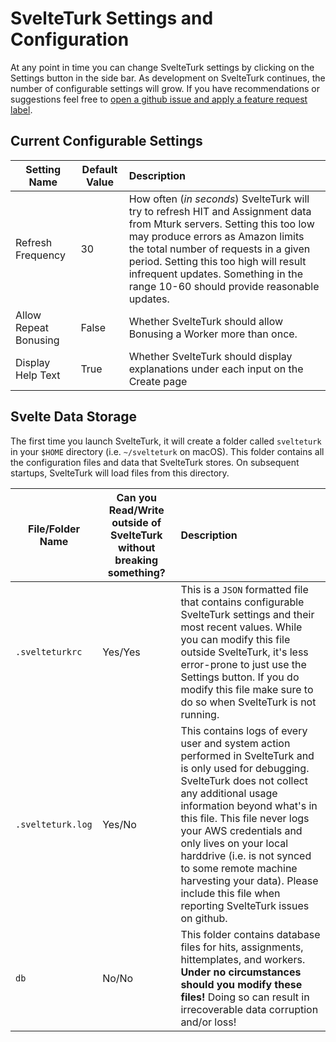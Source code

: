 # SvelteTurk Settings and Configuration

At any point in time you can change SvelteTurk settings by clicking on the Settings button in the side bar. As development on SvelteTurk continues, the number of configurable settings will grow. If you have recommendations or suggestions feel free to [open a github issue and apply a feature request label](https://github.com/ejolly/svelte-turk/issues/new). 

## Current Configurable Settings

| Setting Name          | Default Value | Description                                                                                                                                                                                                                                                                                                                        |
| --------------------- | ------------- | :--------------------------------------------------------------------------------------------------------------------------------------------------------------------------------------------------------------------------------------------------------------------------------------------------------------------------------- |
| Refresh Frequency     | 30            | How often (*in seconds*) SvelteTurk will try to refresh HIT and Assignment data from Mturk servers. Setting this too low may produce errors as Amazon limits the total number of requests in a given period. Setting this too high will result infrequent updates. Something in the range 10-60 should provide reasonable updates. |
| Allow Repeat Bonusing | False         | Whether SvelteTurk should allow Bonusing a Worker more than once.                                                                                                                                                                                                                                                                  |
| Display Help Text     | True          | Whether SvelteTurk should display explanations under each input on the Create page                                                                                                                                                                                                                                                 |

## Svelte Data Storage

The first time you launch SvelteTurk, it will create a folder called `svelteturk` in your `$HOME` directory (i.e. `~/svelteturk` on macOS). This folder contains all the configuration files and data that SvelteTurk stores. On subsequent startups, SvelteTurk will load files from this directory. 

| File/Folder Name  | Can you Read/Write outside of SvelteTurk without breaking something? | Description                                                                                                                                                                                                                                                                                                                                                                                                                 |
| ----------------- | -------------------------------------------------------------------- | :-------------------------------------------------------------------------------------------------------------------------------------------------------------------------------------------------------------------------------------------------------------------------------------------------------------------------------------------------------------------------------------------------------------------------- |
| `.svelteturkrc`   | Yes/Yes                                                              | This is a `JSON` formatted file that contains configurable SvelteTurk settings and their most recent values. While you can modify this file outside SvelteTurk, it's less error-prone to just use the Settings button. If you do modify this file make sure to do so when SvelteTurk is not running.                                                                                                                        |
| `.svelteturk.log` | Yes/No                                                               | This contains logs of every user and system action performed in SvelteTurk and is only used for debugging. SvelteTurk does not collect any additional usage information beyond what's in this file. This file never logs your AWS credentials and only lives on your local harddrive (i.e. is not synced to some remote machine harvesting your data). Please include this file when reporting SvelteTurk issues on github. |
| `db`              | No/No                                                                | This folder contains database files for hits, assignments, hittemplates, and workers. **Under no circumstances should you modify these files!** Doing so can result in irrecoverable data corruption and/or loss!                                                                                                                                                                                                           |

